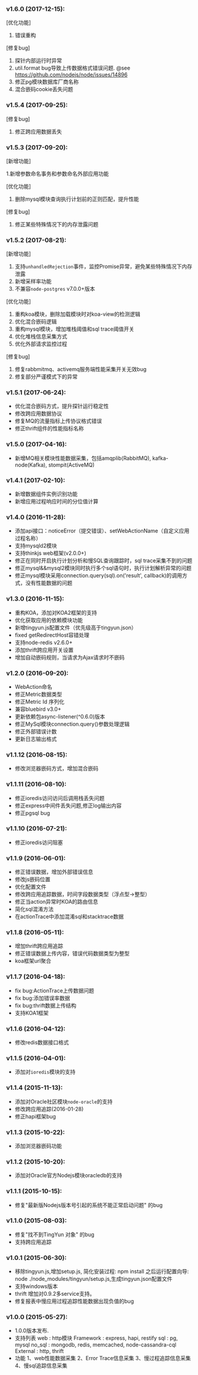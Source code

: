 ﻿### v1.6.0 (2017-12-15):
[优化功能]

  1. 错误重构
  
[修复bug]

  1. 探针内部运行时异常
  2. util.format bug导致上传数据格式错误问题. @see https://github.com/nodejs/node/issues/14896
  3. 修正pg模块数据库厂商名称
  4. 混合嵌码cookie丢失问题

### v1.5.4 (2017-09-25):
[修复bug]

  1. 修正跨应用数据丢失

### v1.5.3 (2017-09-20):
[新增功能]

  1.新增参数命名事务和参数命名外部应用功能 

[优化功能]

  1. 删除mysql模块查询执行计划前的正则匹配，提升性能

[修复bug]

  1. 修正某些特殊情况下的内存泄露问题

### v1.5.2 (2017-08-21):
[新增功能]

  1. 支持`unhandledRejection`事件，监控Promise异常，避免某些特殊情况下内存泄露
  2. 新增采样率功能
  3. 不兼容`node-postgres` v7.0.0+版本

[优化功能]

  1. 重构koa模块，删除加载模块时对koa-view的检测逻辑
  2. 优化混合嵌码逻辑
  3. 重构mysql模块，增加堆栈阈值和sql trace阈值开关
  4. 优化堆栈信息采集方式
  5. 优化外部请求监控过程

[修复bug]

  1. 修复rabbmitmq、activemq服务端性能采集开关无效bug
  2. 修复部分严谨模式下的异常 

### v1.5.1 (2017-06-24):
* 优化混合嵌码方式，提升探针运行稳定性
* 修改跨应用数据协议
* 修复MQ的流量指标上传协议格式错误
* 修正thrift组件的性能指标名称

### v1.5.0 (2017-04-16):
* 新增MQ相关模块性能数据采集，包括amqplib(RabbitMQ), kafka-node(Kafka), stompit(ActiveMQ)

### v1.4.1 (2017-02-10):
* 新增数据组件实例识别功能
* 新增应用过程响应时间的分位值计算

### v1.4.0 (2016-11-28):
* 添加api接口：noticeError（提交错误）、setWebActionName（自定义应用过程名称）
* 支持mysqld2模块
* 支持thinkjs web框架(v2.0.0+)
* 修正在同时开启执行计划分析和慢SQL查询跟踪时，sql trace采集不到的问题
* 修正mysql&&mysql2模块同时执行多个sql语句时，执行计划解析异常的问题
* 修正mysql模块采用connection.query(sql).on('result', callback)的调用方式，没有性能数据的问题

### v1.3.0 (2016-11-15):
* 重构KOA，添加对KOA2框架的支持
* 优化获取应用的依赖模块功能
* 新增tingyun.js配置文件（优先级高于tingyun.json）
* fixed getRedirectHost容错处理
* 支持node-redis v2.6.0+
* 添加thrift跨应用开关设置
* 增加自动嵌码规则，当请求为Ajax请求时不嵌码

### v1.2.0 (2016-09-20):
* WebAction命名
* 修正Metric数据类型
* 修正Metric Id 序列化
* 兼容bluebird v3.0+
* 更新依赖包async-listener(^0.6.0)版本
* 修正MySql模块connection.query()参数处理逻辑
* 修正外部错误计数
* 更新日志输出格式

### v1.1.12 (2016-08-15):
* 修改浏览器嵌码方式，增加混合嵌码

### v1.1.11 (2016-08-10):
* 修正ioredis访问访问后调用栈丢失问题
* 修正express中间件丢失问题,修正log输出内容
* 修正pgsql bug

### v1.1.10 (2016-07-21):
* 修正ioredis访问阻塞

### v1.1.9 (2016-06-01):
* 修正错误数据，增加外部错误信息
* 修改js嵌码位置
* 优化配置文件
* 修改跨应用追踪数据，时间字段数据类型（浮点型->整型）
* 修正当action异常时KOA的路由信息
* 简化sql混淆方法
* 在actionTrace中添加混淆sql和stacktrace数据

### v1.1.8 (2016-05-11):
* 增加thrift跨应用追踪
* 修正错误数据上传内容，错误代码数据类型为整型
* koa框架url聚合

### v1.1.7 (2016-04-18):
* fix bug:ActionTrace上传数据问题
* fix bug:添加错误率数据
* fix bug:thrift数据上传结构
* 支持KOA1框架

### v1.1.6 (2016-04-12):
* 修改redis数据接口格式

### v1.1.5 (2016-04-01):
* 添加对`ioredis`模块的支持

### v1.1.4 (2015-11-13):
* 添加对Oracle社区模块`node-oracle`的支持
* 修改跨应用追踪(2016-01-28)
* 修正hapi框架bug

### v1.1.3 (2015-10-22):
* 添加浏览器嵌码功能

### v1.1.2 (2015-10-20):
* 添加对Oracle官方Nodejs模块oracledb的支持

### v1.1.1 (2015-10-15):
* 修复"最新版Nodejs版本号引起的系统不能正常启动问题" 的bug

### v1.1.0 (2015-08-03):
* 修复"找不到TingYun 对象" 的bug
* 支持跨应用追踪
### v1.0.1 (2015-06-30):
* 移除tingyun.js,增加setup.js, 简化安装过程: npm install 之后运行配置向导: node ./node_modules/tingyun/setup.js,生成tingyun.json配置文件
* 支持windows版本
* thrift 增加对0.9.2多service支持。
* 修复报表中慢应用过程追踪性能数据出现负值的bug
### v1.0.0 (2015-05-27):


* 1.0.0版本发布.
* 支持列表
      web       : http模块
      Framework : express, hapi, restify
      sql       : pg, mysql
      no_sql    : mongodb, redis, memcached, node-cassandra-cql
      External  : http, thrift
* 功能
      1、web性能数据采集
      2、Error Trace信息采集
      3、慢过程追踪信息采集
      4、慢sql追踪信息采集